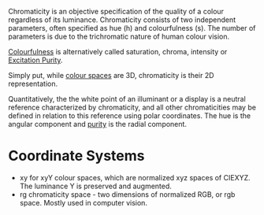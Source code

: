 Chromaticity is an objective specification of the quality of a colour regardless of its luminance. Chromaticity consists of two independent parameters, often specified as hue (h) and colourfulness (s). The number of parameters is due to the trichromatic nature of human colour vision.

[Colourfulness](Colourfulness.md) is alternatively called saturation, chroma, intensity or [Excitation Purity](Excitation%20Purity.md).

Simply put, while [colour spaces](Colour%20Space.md) are 3D, chromaticity is their 2D representation.

Quantitatively, the the white point of an illuminant or a display is a neutral reference characterized by chromaticity, and all other chromaticities may be defined in relation to this reference using polar coordinates. The hue is the angular component and [purity](Excitation%20Purity.md) is the radial component.

# Coordinate Systems
- xy for xyY colour spaces, which are normalized xyz spaces of CIEXYZ. The luminance Y is preserved and augmented.
- rg chromaticity space - two dimensions of normalized RGB, or rgb space. Mostly used in computer vision.
